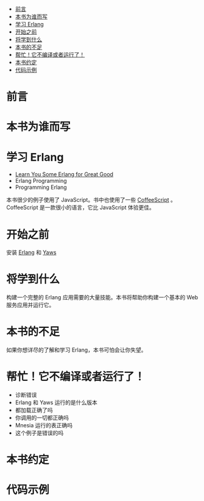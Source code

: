 
<!-- vim-markdown-toc GFM -->

* [前言](#前言)
* [本书为谁而写](#本书为谁而写)
* [学习 Erlang](#学习-erlang)
* [开始之前](#开始之前)
* [将学到什么](#将学到什么)
* [本书的不足](#本书的不足)
* [帮忙！它不编译或者运行了！](#帮忙它不编译或者运行了)
* [本书约定](#本书约定)
* [代码示例](#代码示例)

<!-- vim-markdown-toc -->

# 前言
# 本书为谁而写
# 学习 Erlang
- [Learn You Some Erlang for Great Good](http://learnyousomeerlang.com/)
- Erlang Programming
- Programming Erlang


本书很少的例子使用了 JavaScript。书中也使用了一些 [CoffeeScript](http://coffeescript.org/) 。CoffeeScript 是一款很小的语言，它比 JavaScript 体验更佳。

# 开始之前
安装 [Erlang](http://www.erlang.org/) 和 [Yaws](http://yaws.hyber.org/)
# 将学到什么
构建一个完整的 Erlang 应用需要的大量技能。本书将帮助你构建一个基本的 Web 服务应用并运行它。


# 本书的不足
如果你想详尽的了解和学习 Erlang，本书可怕会让你失望。

# 帮忙！它不编译或者运行了！
- 诊断错误
- Erlang 和 Yaws 运行的是什么版本
- 都加载正确了吗
- 你调用的一切都正确吗
- Mnesia 运行的表正确吗
- 这个例子是错误的吗

# 本书约定
# 代码示例
